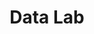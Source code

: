 ---
title: Data Lab
subTitle:
published: true
metaDescription: ["Accélérez votre connaissance en exploitant pleinement le potentiel de vos données"]
subDescription:
technology: ["Frontend", "Design", "Scrum"]
coverImage: /images/home/offer/datalab.png
date: ""
---